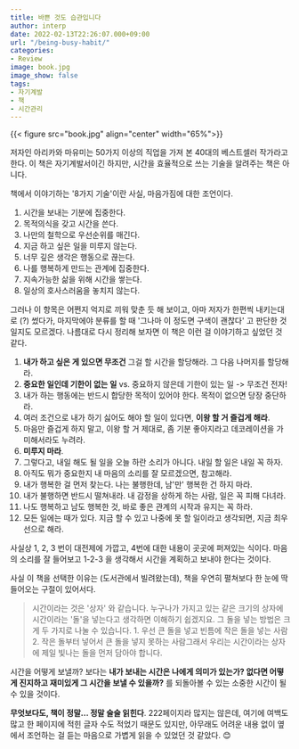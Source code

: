 ```yaml
---
title: 바쁜 것도 습관입니다
author: interp
date: 2022-02-13T22:26:07.000+09:00
url: "/being-busy-habit/"
categories:
- Review
image: book.jpg
image_show: false
tags:
- 자기계발
- 책
- 시간관리
---
```


{{< figure src="book.jpg" align="center" width="65%">}}

저자인 아리카와 마유미는 50가지 이상의 직업을 가져 본 40대의 베스트셀러 작가라고  한다. 이 책은 자기계발서이긴 하지만, 시간을 효율적으로 쓰는 기술을 알려주는 책은 아니다.

책에서 이야기하는 '8가지 기술'이란 사실, 마음가짐에 대한 조언이다.

1. 시간을 보내는 기분에 집중한다.
2. 목적의식을 갖고 시간을 쓴다.
3. 나만의 철학으로 우선순위를 매긴다.
4. 지금 하고 싶은 일을 미루지 않는다.
5. 너무 깊은 생각은 행동으로 끊는다.
6. 나를 행복하게 만드는 관계에 집중한다.
7. 지속가능한 삶을 위해 시간을 쌓는다.
8. 일상의 호사스러움을 놓치지 않는다.

그러나 이 항목은 어쩐지 억지로 끼워 맞춘 듯 해 보이고, 아마 저자가 한편씩 내키는대로 (?) 썼다가, 마지막에야 분류를 할 때 '그나마 이 정도면 구색이 괜찮다' 고 판단한 것일지도 모르겠다. 나름대로 다시 정리해 보자면 이 책은 이런 걸 이야기하고 싶었던 것 같다.

1. **내가 하고 싶은 게 있으면 무조건** 그걸 할 시간을 할당해라. 그 다음 나머지를 할당해라.
2. **중요한 일인데 기한이 없는 일** vs. 중요하지 않은데 기한이 있는 일 -> 무조건 전자!
3. 내가 하는 행동에는 반드시 합당한 목적이 있어야 한다. 목적이 없으면 당장 중단하라.
4. 여러 조건으로 내가 하기 싫어도 해야 할 일이 있다면, **이왕 할 거 즐겁게 해라**.
5. 마음만 즐겁게 하지 말고, 이왕 할 거 제대로, 좀 기분 좋아지라고 데코레이션을 가미해서라도 누려라.
6. **미루지 마라**.
7. 그렇다고, 내일 해도 될 일을 오늘 하란 소리가 아니다. 내일 할 일은 내일 꼭 하자.
8. 아직도 뭐가 중요한지 내 마음의 소리를 잘 모르겠으면, 참고해라.
9. 내가 행복한 걸 먼저 찾는다. 나는 불행한데, 남'만' 행복한 건 하지 마라.
10. 내가 불행하면 반드시 떨쳐내라. 내 감정을 상하게 하는 사람, 일은 꼭 피해 다녀라.
11. 나도 행복하고 남도 행복한 것, 바로 좋은 관계의 시작과 유지는 꼭 하라.
12. 모든 일에는 때가 있다. 지금 할 수 있고 나중에 못 할 일이라고 생각되면, 지금 최우선으로 해라.

사실상 1, 2, 3 번이 대전제에 가깝고, 4번에 대한 내용이 곳곳에 퍼져있는 식이다. 마음의 소리를 잘 들어보고 1-2-3 을 생각해서 시간을 계획하고 보내야 한다는 것이다.

사실 이 책을 선택한 이유는 (도서관에서 빌려왔는데), 책을 우연히 펼쳐보다 한 눈에 딱 들어오는 구절이 있어서다.

> 시간이라는 것은 '상자' 와 같습니다. 누구나가 가지고 있는 같은 크기의 상자에 시간이라는 '돌'을 넣는다고 생각하면 이해하기 쉽겠지요. 그 돌을 넣는 방법은 크게 두 가지로 나눌 수 있습니다.  1. 우선 큰 돌을 넣고 빈틈에 작은 돌을 넣는 사람  2. 작은 돌부터 넣어서 큰 돌을 넣지 못하는 사람그래서 우리는 시간이라는 상자에 제일 빛나는 돌을 먼저 담아야 합니다.

시간을 어떻게 보낼까? 보다는 **내가 보내는 시간은 나에게 의미가 있는가? 없다면 어떻게 진지하고 재미있게 그 시간을 보낼 수 있을까?** 를 되돌아볼 수 있는 소중한 시간이 될 수 있을 것이다.

**무엇보다도, 책이 정말... 정말 술술 읽힌다**. 222페이지라 많지는 않은데, 여기에 여백도 많고 한 페이지에 적힌 글자 수도 적었기 때문도 있지만, 아무래도 어려운 내용 없이 옆에서 조언하는 걸 듣는 마음으로 가볍게 읽을 수 있었던 것 같았다. 😊